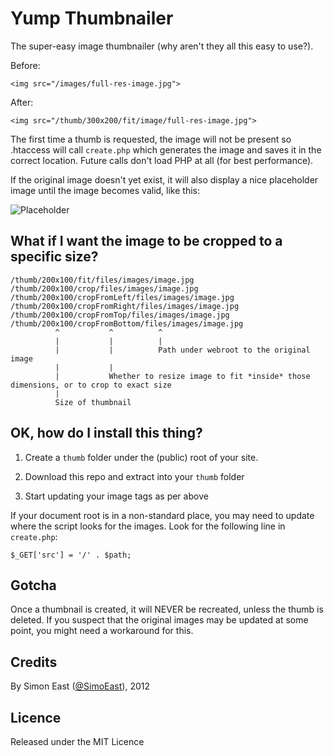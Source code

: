 Yump Thumbnailer
================

The super-easy image thumbnailer (why aren't they all this easy to use?).

Before:

    <img src="/images/full-res-image.jpg">
    
After:

    <img src="/thumb/300x200/fit/image/full-res-image.jpg">
    
The first time a thumb is requested, the image will not be present so .htaccess will call `create.php`
which generates the image and saves it in the correct location.  Future calls don't load PHP at all
(for best performance).

If the original image doesn't yet exist, it will also display a nice placeholder image until the image becomes valid, like this:

![Placeholder](http://placehold.it/350x150)

What if I want the image to be cropped to a specific size?
----------------------------------------------------------

    /thumb/200x100/fit/files/images/image.jpg
    /thumb/200x100/crop/files/images/image.jpg
    /thumb/200x100/cropFromLeft/files/images/image.jpg
    /thumb/200x100/cropFromRight/files/images/image.jpg
    /thumb/200x100/cropFromTop/files/images/image.jpg
    /thumb/200x100/cropFromBottom/files/images/image.jpg
              ^           ^          ^
              |           |          |
              |           |          Path under webroot to the original image
              |           |          
              |           Whether to resize image to fit *inside* those dimensions, or to crop to exact size
              |
              Size of thumbnail
    
    
OK, how do I install this thing?
--------------------------------

1. Create a `thumb` folder under the (public) root of your site.

2. Download this repo and extract into your `thumb` folder

3. Start updating your image tags as per above

If your document root is in a non-standard place, you may need to update where the script looks for the images. Look for the following line in `create.php`:

    $_GET['src'] = '/' . $path;


Gotcha
------

Once a thumbnail is created, it will NEVER be recreated, unless the thumb is deleted. If you suspect that the original images may be updated at some point, you might need a workaround for this.


Credits
-------

By Simon East ([@SimoEast](https://twitter.com/SimoEast)), 2012


Licence
-------

Released under the MIT Licence
